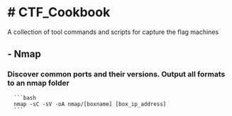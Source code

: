 <h1># CTF_Cookbook</h1>
A collection of tool commands and scripts for capture the flag machines

  <h2>- Nmap</h2>
      
   ### Discover common ports and their versions. Output all formats to an nmap folder
      
      ```bash
      nmap -sC -sV -oA nmap/[boxname] [box_ip_address]
      ```
